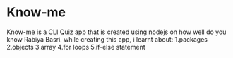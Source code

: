 # Know-me
 Know-me is a CLI Quiz app that is created using nodejs on how well do you know
 Rabiya Basri.
 while creating this app, i learnt about:
 1.packages
 2.objects
 3.array
 4.for loops
 5.if-else statement
 
